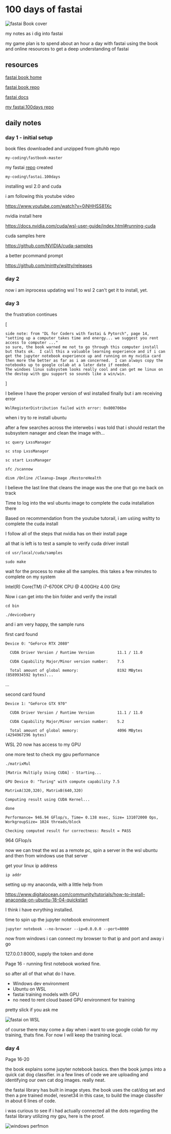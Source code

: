
# 100 days of fastai
![fastai Book cover](images/fastai-book-cover.jpg "Deep Learning for Coders with fastai & PyTorch, AI Applications without a PhD, Book Cover")

my notes as i dig into fastai

my game plan is to spend about an hour a day with fastai using the book and online resources to get a deep understanding of fastai

## resources
[fastai book home](https://book.fast.ai "fastai book home")

[fastai book repo](https://github.com/fastai/fastbook "fastai book repo")

[fastai docs](https://docs.fast.ai/ "fastai docs")

[my fastai.100days repo](https://github.com/philipwalsh/fastai.100days "my fastai.100days repo")

## daily notes
### day 1 - initial setup

book files downloaded and unzipped from gituhb repo

`my-coding\fastbook-master`

my fastai [repo](https://github.com/philipwalsh/fastai.100days "my fastai.100days repo") created

`my-coding\fastai.100days`


installing wsl 2.0 and cuda

i am following this youtube video

https://www.youtube.com/watch?v=0iNHHSS81Xc

nvidia install here

https://docs.nvidia.com/cuda/wsl-user-guide/index.html#running-cuda


cuda samples here

https://github.com/NVIDIA/cuda-samples

a better pcommand prompt

https://github.com/mintty/wsltty/releases



### day 2

now i am inprocess updating wsl 1 to wsl 2
can't get it to install, yet.  


### day 3
the frustration continues



[

    side note: from "DL for Coders with fastai & Pytorch", page 14, "setting up a computer takes time and energy... we suggest you rent access to computer ..."
    so sure, the book warned me not to go through this computer install but thats ok.  I call this a valuable learning experience and if i can get the jupyter notebook experience up and running on my nvidia card then more the better as far as i am concerned.  I can always copy the notebooks up to google colab at a later date if needed.    
    The windoes linux subsystem looks really cool and can get me linux on the destop with gpu support so sounds like a win/win.

]




I believe I have the proper version of wsl installed finally but i am receiving error

`WslRegisterDistribution failed with error: 0x800706be`

when i try to re install ubuntu

after a few searches across the interwebs i was told that i should restart the subsystem nanager and clean the image with...

`sc query LxssManager`

`sc stop LxssManager`

`sc start LxssManager`

`sfc /scannow`

`dism /Online /Cleanup-Image /RestoreHealth`

I believe the last line that cleans the image was the one that go me back on track

Time to log into the wsl ubuntu image to complete the cuda installation there

Based on recommendation from the youtube tutorail, i am us\ing wsltty to complete the cuda install

I follow all of the steps that nvidia has on their install page

all that is left is to test a sample to verify cuda driver install

`cd usr/local/cuda/samples`

`sudo make`

wait for the process to make all the samples.  this takes a few minutes to complete on my system

Intel(R) Core(TM) i7-6700K CPU @ 4.00GHz   4.00 GHz


Now i can get into the bin folder and verify the install


`cd bin`

`./deviceQuery`


and i am very happy, the sample runs

first card found

`Device 0: "GeForce RTX 2080"`

`  CUDA Driver Version / Runtime Version          11.1 / 11.0`

`  CUDA Capability Major/Minor version number:    7.5`

`  Total amount of global memory:                 8192 MBytes (8589934592 bytes)...`

...

second card found

`Device 1: "GeForce GTX 970"`

`  CUDA Driver Version / Runtime Version          11.1 / 11.0`

`  CUDA Capability Major/Minor version number:    5.2`

`  Total amount of global memory:                 4096 MBytes (4294967296 bytes)`

WSL 20 now has access to my GPU

one more test to check my gpu performance

`./matrixMul`

`[Matrix Multiply Using CUDA] - Starting...`

`GPU Device 0: "Turing" with compute capability 7.5`

`MatrixA(320,320), MatrixB(640,320)`

`Computing result using CUDA Kernel...`

`done`

`Performance= 946.94 GFlop/s, Time= 0.138 msec, Size= 131072000 Ops, WorkgroupSize= 1024 threads/block`

`Checking computed result for correctness: Result = PASS`

964 GFlop/s

now we can treat the wsl as a remote pc, spin a server in the wsl ubuntu and then from windows use that server

get your linux ip address

`ip addr`

setting up my anaconda, with a little help from 

https://www.digitalocean.com/community/tutorials/how-to-install-anaconda-on-ubuntu-18-04-quickstart



I think i have evrything installed.

time to spin up the jupyter notebook environment

`jupyter notebook --no-browser --ip=0.0.0.0 --port=8000`

now from windows i can connect my browser to that ip and port and away i go

127.0.0.1:8000, supply the token and done

Page 16 - running first notebook worked fine.  


so after all of that what do I have.

- Windows dev environment
- Ubuntu on WSL
- fastai training models with GPU
- no need to rent cloud based GPU environment for training

pretty slick if you ask me

![fastai on WSL](images/fastai-on-wsl.JPG "Window Performance Monito showing GPU utilization whil running fastai on Windows Linux Subsystem")

of course there may come a day when i want to use google colab for my training, thats fine.  For now I will keep the training local.




### day 4

Page 16-20

the book explains some jupyter notebook basics.  then the book jumps into a quick cat dog classifier.  in a few lines of code we are uploading and identifying our own cat dog images.  really neat.

the fastai library has built in image styes.  the book uses the cat/dog set and then a pre trained model, resnet34 in this case, to build the image classifer in about 6 lines of code.

i was curious to see if i had actually connected all the dots regarding the fastai library utilizing my gpu, here is the proof.

![windows perfmon](images/gpu-perf-mon.JPG "Window Performance Monito showing GPU utilization whil running fastai on Windows Linux Subsystem")

